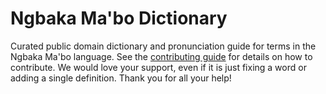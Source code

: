 
# Ngbaka Ma'bo Dictionary

Curated public domain dictionary and pronunciation guide for terms in the Ngbaka Ma'bo language. See the [contributing guide](https://github.com/drumworkteam/term/blob/make/.github/contributing.md) for details on how to contribute. We would love your support, even if it is just fixing a word or adding a single definition. Thank you for all your help!